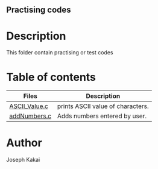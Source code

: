 ## Practising codes

# Description
This folder contain practising or test codes

# Table of contents
Files | Description
------|------------
[ASCII_Value.c](./ASCII_Value.c) | prints ASCII value of characters.
[addNumbers.c](./addNumbers.c) | Adds numbers entered by user. 

# Author
Joseph Kakai


